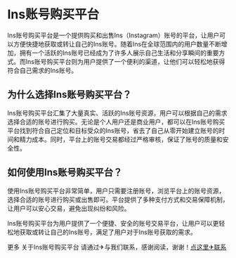 # Ins账号购买平台

Ins账号购买平台是一个提供购买和出售Ins（Instagram）账号的平台，让用户可以方便快捷地获取或转让自己的Ins账号。随着Ins在全球范围内的用户数量不断增加，拥有一个活跃的Ins账号已经成为了许多人展示自己生活和分享瞬间的重要方式。而Ins账号购买平台则为用户提供了一个便利的渠道，让他们可以轻松地获得符合自己需求的Ins账号。

## 为什么选择Ins账号购买平台？

Ins账号购买平台汇集了大量真实、活跃的Ins账号资源，用户可以根据自己的需求选择合适的账号进行购买。无论是个人用户还是商业用户，都可以在Ins账号购买平台找到符合自己定位和目标受众的Ins账号，省去了自己从零开始建立账号的时间和精力成本。同时，平台上的账号交易都经过严格审核，保证了账号的质量和安全性。

## 如何使用Ins账号购买平台？

使用Ins账号购买平台非常简单，用户只需要注册账号，浏览平台上的账号资源，选择合适的账号进行购买或出售即可。平台提供了多种支付方式和交易保障机制，让用户可以安心交易，避免出现纠纷和风险。

Ins账号购买平台为用户提供了一个便捷、安全的账号交易平台，让用户可以更轻松地获取或转让自己的Ins账号，满足了用户对于Ins账号获取的需求。

更多 关于Ins账号购买平台 请通过✈与我们联系，感谢阅读，谢谢！[点这里✈联系](https://a.k02.cc)